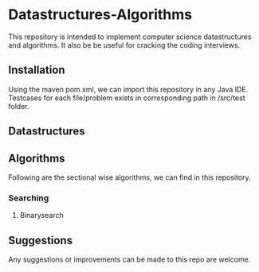# Datastructures-Algorithms
This repository is intended to implement computer science datastructures and algorithms.
It also be be useful for cracking the coding interviews.

## Installation
Using the maven pom.xml, we can import this repository in any Java IDE.
Testcases for each file/problem exists in corresponding path in /src/test folder.

## Datastructures


## Algorithms
Following are the sectional wise algorithms, we can find in this repository.

### Searching
1. Binarysearch


## Suggestions
Any suggestions or improvements can be made to this repo are welcome.
